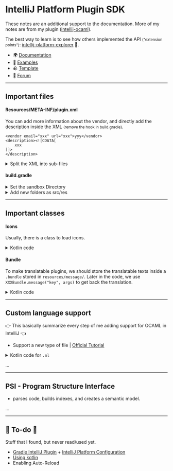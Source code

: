 # IntelliJ Platform Plugin SDK

<div class="row row-cols-lg-2"><div>

These notes are an additional support to the documentation. More of my notes are from my plugin ([intellij-ocaml](https://github.com/QuentinRa/intellij-ocaml)).

The best way to learn is to see how others implemented the API <small>("extension points")</small>: [intellij-platform-explorer](https://plugins.jetbrains.com/intellij-platform-explorer/extensions) 👑.
</div><div>

* 🌍 [Documentation](https://plugins.jetbrains.com/docs/intellij/welcome.html)
* 🚀 [Examples](https://github.com/JetBrains/intellij-sdk-code-samples)
* 🪨 [Template](https://github.com/JetBrains/intellij-platform-plugin-template)
* 🤗 [Forum](https://intellij-support.jetbrains.com/hc/en-us/community/topics/200366979-IntelliJ-IDEA-Open-API-and-Plugin-Development)
</div></div>

<hr class="sep-both">

## Important files

<div class="row row-cols-lg-2"><div>

#### Resources/META-INF/plugin.xml

You can add more information about the vendor, and directly add the description inside the XML <small>(remove the hook in build.gradle)</small>.

```xml!
<vendor email="xxx" url="xxx">yyy</vendor>
<description><![CDATA[
    xxx
]]>
</description>
```

<details class="details-n">
<summary>Split the XML into sub-files</summary>

```diff
-<idea-plugin>
+<idea-plugin xmlns:xi="http://www.w3.org/2001/XInclude">

+<xi:include href="/META-INF/other.xml" xpointer="xpointer(/idea-plugin/*)"/>
```
</details>
</div><div>

#### build.gradle

<p></p>

<details class="details-e">
<summary>Set the sandbox Directory</summary>

➡️  If you change the IDE version often, you might want to use different sandbox, to start where you left.

Kotlin

```kotlin
intellij {
    sandboxDir.set("$buildDir/idea-sandbox-${properties("platformVersion")}")
}
```
</details>


<details class="details-e">
<summary>Add new folders as src/res</summary>

Groovy

```gradle
sourceSets {
    main.java.srcDirs = ["src/xxx", "src/main"]
    main.java.srcDirs += ["src/yyy"]
    main.resources.srcDirs = ["resources/main", "resources/zzz"]
    test.java.srcDirs = ["test/xxx/", "test/main"]
    test.resources.srcDirs = ["resources/main", "resources/xxx", "test/testData"]
}
```

Kotlin

```kotlin
sourceSets {
    main.configure {
        java.srcDir("src/xxx/")
        java.srcDir("src/xxx/kotlin")
        resources.srcDir("src/xxx/resources")
    }
}
```
</details>
</div></div>

<hr class="sep-both">

## Important classes

<div class="row row-cols-lg-2"><div>

#### Icons

Usually, there is a class to load icons.

<details class="details-e">
<summary>Kotlin code</summary>

```kotlin
/** @see com.intellij.icons.AllIcons */
object XXXIcons {
    private fun loadIcon(path: String): Icon {
        return IconLoader.getIcon(path, XXXIcons::class.java)
    }
    object YYY {
        @JvmField
        val XXX = loadIcon("/icons/xxx.svg")
    }
}
```
</details>
</div><div>

#### Bundle

To make translatable plugins, we should store the translatable texts inside a `.bundle` stored in `resources/message/`. Later in the code, we use `XXXBundle.message("key", args)` to get back the translation.

<details class="details-e">
<summary>Kotlin code</summary>

```kotlin
import com.intellij.DynamicBundle
import org.jetbrains.annotations.NonNls
import org.jetbrains.annotations.PropertyKey

@NonNls
private const val BUNDLE = "messages.xxx"

object XXXBundle : DynamicBundle(BUNDLE) {

    @Suppress("SpreadOperator")
    @JvmStatic
    fun message(@PropertyKey(resourceBundle = BUNDLE) key: String, vararg params: Any) =
        getMessage(key, *params)

    @Suppress("SpreadOperator", "unused")
    @JvmStatic
    fun messagePointer(@PropertyKey(resourceBundle = BUNDLE) key: String, vararg params: Any) =
        getLazyMessage(key, *params)
}
```
</details>
</div></div>

<hr class="sep-both">

## Custom language support

👉 This basically summarize every step of me adding support for OCAML in IntelliJ 👈

<div class="row row-cols-lg-2"><div>

* Support a new type of file | [Official Tutorial](https://plugins.jetbrains.com/docs/intellij/language-and-filetype.html)

<details class="details-n">
<summary>Kotlin code for <code>.ml</code></summary>

```xml
<fileType name="OCaml"
          language="OCaml"
          implementationClass="com.ocaml.lang.OCamlFileType"
          extensions="ml"
          fieldName="INSTANCE"/>
```

```kotlin
package com.ocaml.lang

import com.intellij.openapi.fileTypes.LanguageFileType
import com.ocaml.OCamlIcons

object OCamlFileType : LanguageFileType(OCamlLanguage) {
    override fun getName() = "OCaml"

    override fun getDescription() = "OCaml file"

    override fun getDefaultExtension() = "ml"

    override fun getIcon() = OCamlIcons.FileTypes.OCAML_SOURCE

    override fun getDisplayName() = description
}
```

```kotlin
package com.ocaml.lang

import com.intellij.lang.Language

object OCamlLanguage : Language("OCaml") {
    override fun getDisplayName() = "OCaml"
    override fun isCaseSensitive() = true
}
```
</details>
</div><div>

...
</div></div>

<hr class="sep-both">

## PSI - Program Structure Interface

* parses code, builds indexes, and creates a semantic model.

...

<hr class="sep-both">

## 👻 To-do 👻

Stuff that I found, but never read/used yet.

<div class="row row-cols-lg-2"><div>

* [Gradle IntelliJ Plugin](https://plugins.jetbrains.com/docs/intellij/tools-gradle-intellij-plugin.html) + [IntelliJ Platform Configuration](https://plugins.jetbrains.com/docs/intellij/configuring-plugin-project.html#intellij-platform-configuration)
* [Using kotlin](https://plugins.jetbrains.com/docs/intellij/using-kotlin.html)
* Enabling Auto-Reload
</div><div>

</div></div>